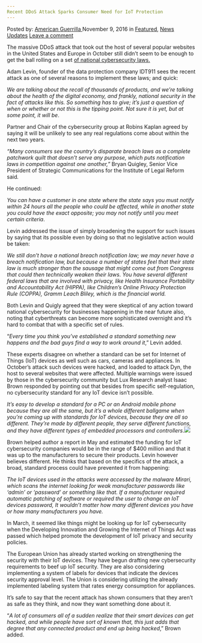 ```yaml
---
Recent DDoS Attack Sparks Consumer Need for IoT Protection
---
```

<article class="post-listing post-16346 post type-post status-publish format-standard has-post-thumbnail hentry category-deepdot-news category-news-updates tag-attack tag-consumer tag-ddos tag-iot tag-protection tag-sparks">
    <div class="post-inner">
        <span>Posted by: <a href="https://www.deepdotweb.com/author/americanguerrilla/" title="">American Guerrilla </a></span>
    <span>November 9, 2016</span>
    <span>in <a href="https://www.deepdotweb.com/category/deepdot-news/" rel="category tag">Featured</a>, <a href="https://www.deepdotweb.com/category/news-updates/" rel="category tag">News Updates</a></span>
    <span><a href="https://www.deepdotweb.com/2016/11/09/recent-ddos-attack-sparks-consumer-need-iot-protection/#respond">Leave a comment</a></span>
    </p>
    <div class="clear"></div>
    <div class="entry">
    <p>The massive DDoS attack that took out the host of several popular websites in the United States and Europe in October still didn’t seem to be enough to get the ball rolling on a set <a href="http://www.insidecounsel.com/2016/10/31/despite-unprecedented-ddos-attack-experts-see-litt?ref=footer-news&amp;slreturn=1478131671">of national cybersecurity laws. </a></p>
    <p>Adam Levin, founder of the data protection company IDT911 sees the recent attack as one of several reasons to implement these laws; and quick:</p>
    <p><em>We are talking about the recall of thousands of products, and we’re talking about the health of the digital economy, and frankly, national security in the fact of attacks like this. So something has to give; it’s just a question of when or whether or not this is the tipping point. Not sure it is yet, but at some point, it will be</em>.</p>
    <p>Partner and Chair of the cybersecurity group at Robins Kaplan agreed by saying it will be unlikely to see any real regulations come about within the next two years.</p>
    <p><em>“Many consumers see the country’s disparate breach laws as a complete patchwork quilt that doesn’t serve any purpose, which puts notification laws in competition against one another,” </em>Bryan Quigley, Senior Vice President of Strategic Communications for the Institute of Legal Reform said<em>. </em></p>
    <p>He continued:</p>
    <p><em>You can have a customer in one state where the state says you must notify within 24 hours all the people who could be affected, while in another state you could have the exact opposite; you may not notify until you meet certain criteria</em>.</p>
    <p>Levin addressed the issue of simply broadening the support for such issues by saying that its possible even by doing so that no legislative action would be taken:</p>
    <p><em>We still don’t have a national breach notification law; we may never have a breach notification law, but because a number of states feel that their state law is much stronger than the sausage that might come out from Congress that could then technically weaken their laws</em>. <em>You have several different federal laws that are involved with privacy, like Health Insurance Portability and Accountability Act (HIPPA), like Children’s Online Privacy Protection Rule (COPPA), Gramm Leach Bliley, which is the financial world. </em></p>
    <p>Both Levin and Quigly agreed that they were skeptical of any action toward national cybersecurity for businesses happening in the near future also, noting that cyberthreats can become more sophisticated overnight and it’s hard to combat that with a specific set of rules.</p>
    <p>“<em>Every time you think you’ve established a standard something new happens and the bad guys find a way to work around it</em>,” Levin added.</p>
    <p>These experts disagree on whether a standard can be set for Internet of Things (IoT) devices as well such as cars, cameras and appliances. In October’s attack such devices were hacked, and loaded to attack Dyn, the host to several websites that were affected. Multiple warnings were issued by those in the cybersecurity community but Lux Research analyst Isaac Brown responded by pointing out that besides from specific self-regulation, no cybersecurity standard for any IoT device isn’t possible.</p>
    <p><em>It&#8217;s easy to develop a standard for a PC or an Android mobile phone because they are all the same, but it’s a whole different ballgame when you’re coming up with standards for IoT devices, because they are all so different. They’re made by different people, they serve different functions, and they have different types of embedded processors and controllers</em>.<img class="wp-image-16347 aligncenter" src="https://www.deepdotweb.com/wp-content/uploads/2016/11/word-image-17.png" srcset="https://www.deepdotweb.com/wp-content/uploads/2016/11/word-image-17.png 566w, https://www.deepdotweb.com/wp-content/uploads/2016/11/word-image-17-300x265.png 300w" sizes="(max-width: 566px) 100vw, 566px" /></p>
    <p>Brown helped author a report in May and estimated the funding for IoT cybersecurity companies would be in the range of $400 million and that it was up to the manufacturers to secure their products. Levin however believes different. He thinks that based on the specifics of the attack, a broad, standard process could have prevented it from happening:</p>
    <p><em>The IoT devices used in the attacks were accessed by the malware Mirari, which scans the internet looking for weak manufacturer passwords like ‘admin’ or ‘password’ or something like that. If a manufacturer required automatic patching of software or required the user to change an IoT devices password, It wouldn’t matter how many different devices you have or how many manufacturers you have. </em></p>
    <p>In March, it seemed like things might be looking up for IoT cybersecurity when the Developing Innovation and Growing the Internet of Things Act was passed which helped promote the development of IoT privacy and security policies.</p>
    <p>The European Union has already started working on strengthening the security with their IoT devices. They have begun drafting new cybersecurity requirements to beef up IoT security. They are also considering implementing a system of labels for devices that indicate the devices security approval level. The Union is considering utilizing the already implemented labeling system that rates energy consumption for appliances.</p>
    <p>It’s safe to say that the recent attack has shown consumers that they aren’t as safe as they think, and now they want something done about it.</p>
    <p>“<em>A lot of consumers all of a sudden realize that their smart devices can get hacked, and while people have sort of known that, this just adds that degree that any connected product and end up being hacked</em>,” Brown added.</p>
    </div>
    <span style="display:none"><a href="https://www.deepdotweb.com/tag/attack/" rel="tag">attack</a> <a href="https://www.deepdotweb.com/tag/consumer/" rel="tag">consumer</a> <a href="https://www.deepdotweb.com/tag/ddos/" rel="tag">ddos</a> <a href="https://www.deepdotweb.com/tag/iot/" rel="tag">iot</a> <a href="https://www.deepdotweb.com/tag/protection/" rel="tag">protection</a> <a href="https://www.deepdotweb.com/tag/sparks/" rel="tag">sparks</a></span> <span style="display:none" class="updated">2016-11-09</span>
    <div style="display:none" class="vcard author" itemprop="author" itemscope itemtype="http://schema.org/Person"><strong class="fn" itemprop="name"><a href="https://www.deepdotweb.com/author/americanguerrilla/" title="Posts by American Guerrilla" rel="author">American Guerrilla</a></strong></div>
    </div>
</article>

